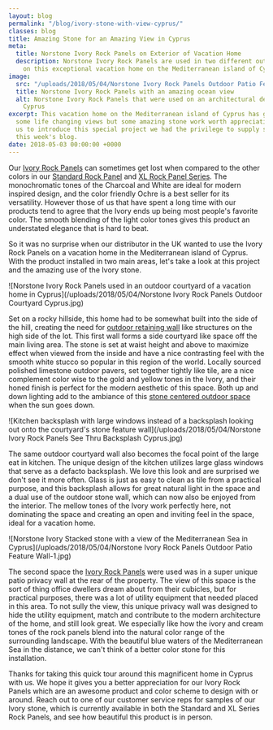 ```yaml
---
layout: blog
permalink: "/blog/ivory-stone-with-view-cyprus/"
classes: blog
title: Amazing Stone for an Amazing View in Cyprus
meta:
  title: Norstone Ivory Rock Panels on Exterior of Vacation Home
  description: Norstone Ivory Rock Panels are used in two different outdoor locations
    on this exceptional vacation home on the Mediterranean island of Cyprus.
image:
  src: "/uploads/2018/05/04/Norstone Ivory Rock Panels Outdoor Patio Feature Wall.jpg"
  title: Norstone Ivory Rock Panels with an amazing ocean view
  alt: Norstone Ivory Rock Panels that were used on an architectural design wall in
    Cyprus
excerpt: This vacation home on the Mediterranean island of Cyprus has got not only
  some life changing views but some amazing stone work worth appreciating as well.  Allow
  us to introduce this special project we had the privilege to supply stone to in
  this week's blog.
date: 2018-05-03 00:00:00 +0000
---
```

Our [Ivory Rock Panels](https://www.norstoneusa.com/products/rock-panels/ivory/) can sometimes get lost when compared to the other colors in our [Standard Rock Panel](https://www.norstoneusa.com/products/stacked-stone-cladding/) and [XL Rock Panel Series](https://www.norstoneusa.com/products/thin-stone-veneer-panels/).  The monochromatic tones of the Charcoal and White are ideal for modern inspired design, and the color friendly Ochre is a best seller for its versatility.  However those of us that have spent a long time with our products tend to agree that the Ivory ends up being most people's favorite color.  The smooth blending of the light color tones gives this product an understated elegance that is hard to beat.

So it was no surprise when our distributor in the UK wanted to use the Ivory Rock Panels on a vacation home in the Mediterranean island of Cyprus.  With the product installed in two main areas, let's take a look at this project and the amazing use of the Ivory stone.

![Norstone Ivory Rock Panels used in an outdoor courtyard of a vacation home in Cyprus](/uploads/2018/05/04/Norstone Ivory Rock Panels Outdoor Courtyard Cyprus.jpg)

Set on a rocky hillside, this home had to be somewhat built into the side of the hill, creating the need for [outdoor retaining wall](https://www.norstoneusa.com/blog/natural-stone-retaining-walls-norstone-classroom-series/) like structures on the high side of the lot.  This first wall forms a side courtyard like space off the main living area.  The stone is set at waist height and above to maximize effect when viewed from the inside and have a nice contrasting feel with the smooth white stucco so popular in this region of the world.  Locally sourced polished limestone outdoor pavers, set together tightly like tile, are a nice complement color wise to the gold and yellow tones in the Ivory, and their honed finish is perfect for the modern aesthetic of this space.  Both up and down lighting add to the ambiance of this [stone centered outdoor space](https://www.norstoneusa.com/blog/natural-stone-patios-designing-norstone-series/) when the sun goes down.

![Kitchen backsplash with large windows instead of a backsplash looking out onto the courtyard's stone feature wall](/uploads/2018/05/04/Norstone Ivory Rock Panels See Thru Backsplash Cyprus.jpg)

The same outdoor courtyard wall also becomes the focal point of the large eat in kitchen.  The unique design of the kitchen utilizes large glass windows that serve as a defacto backsplash.  We love this look and are surprised we don't see it more often.  Glass is just as easy to clean as tile from a practical purpose, and this backsplash allows for great natural light in the space and a dual use of the outdoor stone wall, which can now also be enjoyed from the interior.  The mellow tones of the Ivory work perfectly here, not dominating the space and creating an open and inviting feel in the space, ideal for a vacation home.

![Norstone Ivory Stacked stone with a view of the Mediterranean Sea in Cyprus](/uploads/2018/05/04/Norstone Ivory Rock Panels Outdoor Patio Feature Wall-1.jpg)

The second space the [Ivory Rock Panels](https://www.norstoneusa.com/gallery/rock-panels/ivory/) were used was in a super unique patio privacy wall at the rear of the property.  The view of this space is the sort of thing office dwellers dream about from their cubicles, but for practical purposes, there was a lot of utility equipment that needed placed in this area.  To not sully the view, this unique privacy wall was designed to hide the utility equipment, match and contribute to the modern architecture of the home, and still look great.  We especially like how the ivory and cream tones of the rock panels blend into the natural color range of the surrounding landscape.  With the beautiful blue waters of the Mediterranean Sea in the distance, we can't think of a better color stone for this installation.

Thanks for taking this quick tour around this magnificent home in Cyprus with us.  We hope it gives you a better appreciation for our Ivory Rock Panels which are an awesome product and color scheme to design with or around.  Reach out to one of our customer service reps for samples of our Ivory stone, which is currently available in both the Standard and XL Series Rock Panels, and see how beautiful this product is in person.